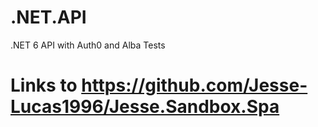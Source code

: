 # .NET.API
.NET 6 API with Auth0 and Alba Tests
# Links to https://github.com/Jesse-Lucas1996/Jesse.Sandbox.Spa
